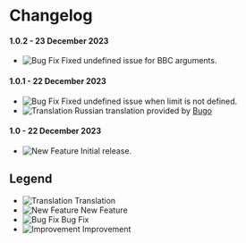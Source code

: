 # Changelog

#### 1.0.2 - 23 December 2023
- ![Bug Fix](https://smftricks.com/assets/changelog/bug--minus.png) Fixed undefined issue for BBC arguments.

#### 1.0.1 - 22 December 2023
- ![Bug Fix](https://smftricks.com/assets/changelog/bug--minus.png) Fixed undefined issue when limit is not defined.
- ![Translation](https://smftricks.com/assets/changelog/language.png) Russian translation provided by [Bugo](https://www.simplemachines.org/community/index.php?action=profile;u=229017)

#### 1.0 - 22 December 2023
- ![New Feature](https://smftricks.com/assets/changelog/tag--plus.png) Initial release.

## Legend
- ![Translation](https://smftricks.com/assets/changelog/language.png) Translation
- ![New Feature](https://smftricks.com/assets/changelog/tag--plus.png) New Feature
- ![Bug Fix](https://smftricks.com/assets/changelog/bug--minus.png) Bug Fix
- ![Improvement](https://smftricks.com/assets/changelog/tag--pencil.png) Improvement